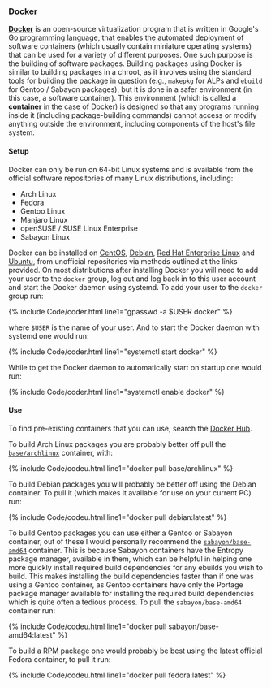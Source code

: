 ### Docker
[**Docker**](https://www.docker.com/) is an open-source virtualization program that is written in Google's [Go programming language](https://en.wikipedia.org/wiki/Go_(programming_language)), that enables the automated deployment of software containers (which usually contain miniature operating systems) that can be used for a variety of different purposes. One such purpose is the building of software packages. Building packages using Docker is similar to building packages in a chroot, as it involves using the standard tools for building the package in question (e.g., `makepkg` for ALPs and `ebuild` for Gentoo / Sabayon packages), but it is done in a safer environment (in this case, a software container). This environment (which is called a **container** in the case of Docker) is designed so that any programs running inside it (including package-building commands) cannot access or modify anything outside the environment, including components of the host's file system.

#### Setup
Docker can only be run on 64-bit Linux systems and is available from the official software repositories of many Linux distributions, including:

* Arch Linux
* Fedora
* Gentoo Linux
* Manjaro Linux
* openSUSE / SUSE Linux Enterprise
* Sabayon Linux

Docker can be installed on [CentOS](https://docs.docker.com/engine/installation/linux/centos/), [Debian](https://docs.docker.com/engine/installation/linux/debian/), [Red Hat Enterprise Linux](https://docs.docker.com/engine/installation/linux/rhel/) and [Ubuntu](https://docs.docker.com/engine/installation/linux/ubuntulinux/), from unofficial repositories via methods outlined at the links provided. On most distributions after installing Docker you will need to add your user to the `docker` group, log out and log back in to this user account and start the Docker daemon using systemd. To add your user to the `docker` group run:

{% include Code/coder.html line1="gpasswd -a $USER docker" %}

where `$USER` is the name of your user. And to start the Docker daemon with systemd one would run:

{% include Code/coder.html line1="systemctl start docker" %}

While to get the Docker daemon to automatically start on startup one would run:

{% include Code/coder.html line1="systemctl enable docker" %}

#### Use
To find pre-existing containers that you can use, search the [Docker Hub](https://hub.docker.com/).

To build Arch Linux packages you are probably better off pull the [`base/archlinux`](https://hub.docker.com/r/base/archlinux/) container, with:

{% include Code/codeu.html line1="docker pull base/archlinux" %}

To build Debian packages you will probably be better off using the Debian container. To pull it (which makes it available for use on your current PC) run:

{% include Code/codeu.html line1="docker pull debian:latest" %}

To build Gentoo packages you can use either a Gentoo or Sabayon container, out of these I would personally recommend the [`sabayon/base-amd64`](https://hub.docker.com/r/sabayon/base-amd64/) container. This is because Sabayon containers have the Entropy package manager, available in them, which can be helpful in helping one more quickly install required build dependencies for any ebuilds you wish to build. This makes installing the build dependencies faster than if one was using a Gentoo container, as Gentoo containers have only the Portage package manager available for installing the required build dependencies which is quite often a tedious process. To pull the `sabayon/base-amd64` container run:

{% include Code/codeu.html line1="docker pull sabayon/base-amd64:latest" %}

To build a RPM package one would probably be best using the latest official Fedora container, to pull it run:

{% include Code/codeu.html line1="docker pull fedora:latest" %}
